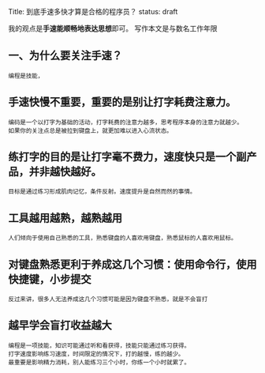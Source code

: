 Title: 到底手速多快才算是合格的程序员？
status: draft

我的观点是**手速能顺畅地表达思想**即可。
写作本文是与数名工作年限
## 一、为什么要关注手速？
    编程是技能，

## 手速快慢不重要，重要的是别让打字耗费注意力。
    编码是一个以打字为基础的活动，打字耗费的注意力越多，思考程序本身的注意力就越少。
    如果你的关注点总是被拉到键盘上，就更加难以进入心流状态。

## 练打字的目的是让打字毫不费力，速度快只是一个副产品，并非越快越好。
    目标是通过练习形成肌肉记忆，条件反射。速度提升是自然而然的事情。

## 工具越用越熟，越熟越用
    人们倾向于使用自己熟悉的工具，熟悉键盘的人喜欢用键盘，熟悉鼠标的人喜欢用鼠标。

## 对键盘熟悉更利于养成这几个习惯：使用命令行，使用快捷键，小步提交
    反过来讲，很多人无法养成这几个习惯可能是因为键盘不熟悉，就是不会盲打

## 越早学会盲打收益越大
    编程是一项技能，知识可能通过听和看获得，技能只能通过练习获得。
    打字速度影响练习速度，时间限定的情况下，打的越慢，练的越少。
    最重要是影响精力消耗，别人能练习三个小时，你练一个小时就累了。
